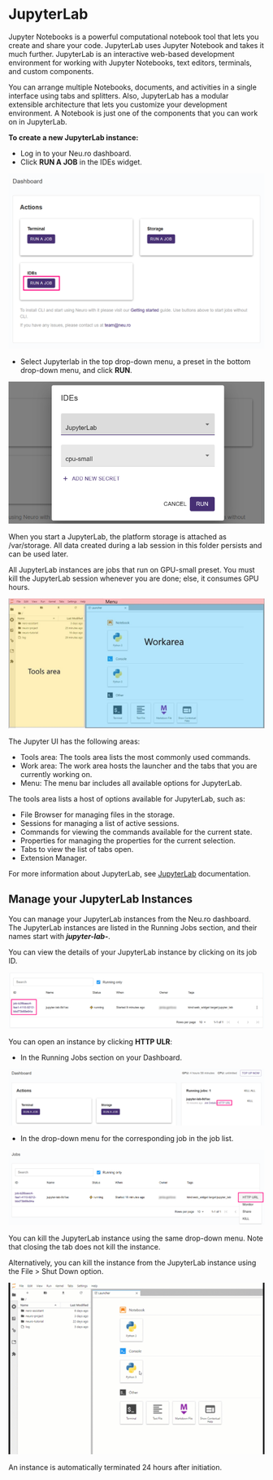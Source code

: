 # JupyterLab

Jupyter Notebooks is a powerful computational notebook tool that lets you create and share your code. JupyterLab uses Jupyter Notebook and takes it much further. JupyterLab is an interactive web-based development environment for working with Jupyter Notebooks, text editors, terminals, and custom components.

You can arrange multiple Notebooks, documents, and activities in a single interface using tabs and splitters. Also, JupyterLab has a modular extensible architecture that lets you customize your development environment. A Notebook is just one of the components that you can work on in JupyterLab.

**To create a new JupyterLab instance:**

* Log in to your Neu.ro dashboard.
* Click **RUN A JOB** in the IDEs widget.

![](../.gitbook/assets/image%20%2854%29.png)

* Select Jupyterlab in the top drop-down menu, a preset in the bottom drop-down menu, and click **RUN**.

![](../.gitbook/assets/image%20%288%29.png)

When you start a JupyterLab, the platform storage is attached as /var/storage. All data created during a lab session in this folder persists and can be used later. 

All JupyterLab instances are jobs that run on GPU-small preset. You must kill the JupyterLab session whenever you are done; else, it consumes GPU hours. 

![JupyterLab instance](../.gitbook/assets/JL_Overview.jpg)

The Jupyter UI has the following areas:

* Tools area: The tools area lists the most commonly used commands.
* Work area: The work area hosts the launcher and the tabs that you are currently working on.
* Menu: The menu bar includes all available options for JupyterLab.

The tools area lists a host of options available for JupyterLab, such as:

* File Browser for managing files in the storage.
* Sessions for managing a list of active sessions.
* Commands for viewing the commands available for the current state.
* Properties for managing the properties for the current selection.
* Tabs to view the list of tabs open.
* Extension Manager.

For more information about JupyterLab, see [JupyterLab](https://jupyterlab.readthedocs.io/en/stable/) documentation.

## Manage your JupyterLab Instances

You can manage your JupyterLab instances from the Neu.ro dashboard. The JupyterLab instances are listed in the Running Jobs section, and their names start with _**jupyter-lab-**_.

You can view the details of your JupyterLab instance by clicking on its job ID.

![](../.gitbook/assets/image%20%2811%29.png)

You can open an instance by clicking **HTTP ULR**:

* In the Running Jobs section on your Dashboard.

![](../.gitbook/assets/image%20%2825%29.png)

* In the drop-down menu for the corresponding job in the job list.

![](../.gitbook/assets/image%20%2813%29.png)

You can kill the JupyterLab instance using the same drop-down menu. Note that closing the tab does not kill the instance.

Alternatively, you can kill the instance from the JupyterLab instance using the File &gt; Shut Down option.

![Killing a JupyterLab instance](../.gitbook/assets/JL_shutdown.gif)

An instance is automatically terminated 24 hours after initiation.


